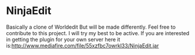 # NinjaEdit
Basically a clone of Worldedit But will be made differently. Feel free to contribute to this project. I will try my best to be active.
If you are interested in getting the plugin for your own server here it is:http://www.mediafire.com/file/55xzfbc7owrkl33/NinjaEdit.jar
